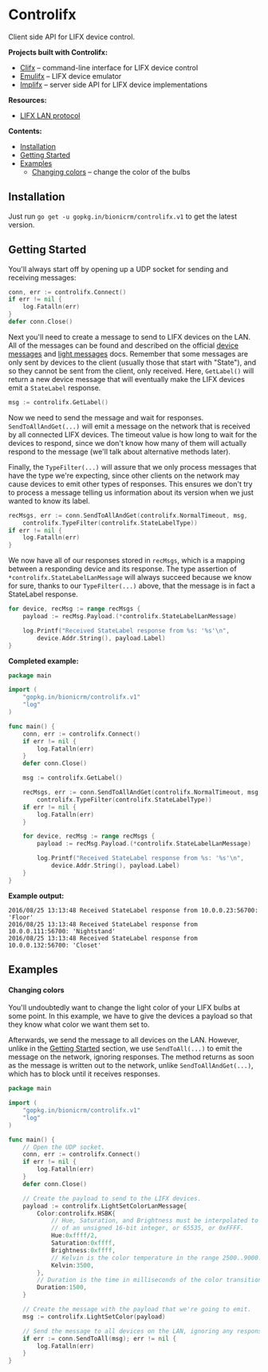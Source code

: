 # Controlifx
Client side API for LIFX device control.

**Projects built with Controlifx:**
- [Clifx](https://github.com/golifx/clifx) &ndash; command-line interface for LIFX device control
- [Emulifx](https://github.com/golifx/emulifx) &ndash; LIFX device emulator
- [Implifx](https://github.com/golifx/implifx) &ndash; server side API for LIFX device implementations

**Resources:**
- [LIFX LAN protocol](https://lan.developer.lifx.com/)

**Contents:**
- [Installation](#installation)
- [Getting Started](#getting-started)
- [Examples](#examples)
  - [Changing colors](#changing-colors) &ndash; change the color of the bulbs

## Installation
Just run `go get -u gopkg.in/bionicrm/controlifx.v1` to get the latest version.

## Getting Started
You'll always start off by opening up a UDP socket for sending and receiving messages:

```go
conn, err := controlifx.Connect()
if err != nil {
    log.Fatalln(err)
}
defer conn.Close()
```

Next you'll need to create a message to send to LIFX devices on the LAN. All of the messages can be found and described on the official [device messages](https://lan.developer.lifx.com/docs/device-messages) and [light messages](https://lan.developer.lifx.com/docs/light-messages) docs. Remember that some messages are only sent by devices to the client (usually those that start with "State"), and so they cannot be sent from the client, only received. Here, `GetLabel()` will return a new device message that will eventually make the LIFX devices emit a `StateLabel` response.

```go
msg := controlifx.GetLabel()
```
Now we need to send the message and wait for responses. `SendToAllAndGet(...)` will emit a message on the network that is received by all connected LIFX devices. The timeout value is how long to wait for the devices to respond, since we don't know how many of them will actually respond to the message (we'll talk about alternative methods later). 

Finally, the `TypeFilter(...)` will assure that we only process messages that have the type we're expecting, since other clients on the network may cause devices to emit other types of responses. This ensures we don't try to process a message telling us information about its version when we just wanted to know its label.

```go
recMsgs, err := conn.SendToAllAndGet(controlifx.NormalTimeout, msg,
	controlifx.TypeFilter(controlifx.StateLabelType))
if err != nil {
	log.Fatalln(err)
}
```

We now have all of our responses stored in `recMsgs`, which is a mapping between a responding device and its response. The type assertion of `*controlifx.StateLabelLanMessage` will always succeed because we know for sure, thanks to our `TypeFilter(...)` above, that the message is in fact a StateLabel response.

```go
for device, recMsg := range recMsgs {
	payload := recMsg.Payload.(*controlifx.StateLabelLanMessage)

	log.Printf("Received StateLabel response from %s: '%s'\n",
		device.Addr.String(), payload.Label)
}
```

**Completed example:**
```go
package main

import (
	"gopkg.in/bionicrm/controlifx.v1"
	"log"
)

func main() {
	conn, err := controlifx.Connect()
	if err != nil {
		log.Fatalln(err)
	}
	defer conn.Close()

	msg := controlifx.GetLabel()

	recMsgs, err := conn.SendToAllAndGet(controlifx.NormalTimeout, msg,
		controlifx.TypeFilter(controlifx.StateLabelType))
	if err != nil {
		log.Fatalln(err)
	}

	for device, recMsg := range recMsgs {
		payload := recMsg.Payload.(*controlifx.StateLabelLanMessage)

		log.Printf("Received StateLabel response from %s: '%s'\n",
			device.Addr.String(), payload.Label)
	}
}
```

**Example output:**
```
2016/08/25 13:13:48 Received StateLabel response from 10.0.0.23:56700: 'Floor'
2016/08/25 13:13:48 Received StateLabel response from 10.0.0.111:56700: 'Nightstand'
2016/08/25 13:13:48 Received StateLabel response from 10.0.0.132:56700: 'Closet'
```

## Examples
#### Changing colors
You'll undoubtedly want to change the light color of your LIFX bulbs at some point. In this example, we have to give the devices a payload so that they know what color we want them set to.

Afterwards, we send the message to all devices on the LAN. However, unlike in the [Getting Started](#getting-started) section, we use `SendToAll(...)` to emit the message on the network, ignoring responses. The method returns as soon as the message is written out to the network, unlike `SendToAllAndGet(...)`, which has to block until it receives responses. 

```go
package main

import (
	"gopkg.in/bionicrm/controlifx.v1"
	"log"
)

func main() {
	// Open the UDP socket.
	conn, err := controlifx.Connect()
	if err != nil {
		log.Fatalln(err)
	}
	defer conn.Close()

	// Create the payload to send to the LIFX devices.
	payload := controlifx.LightSetColorLanMessage{
		Color:controlifx.HSBK{
			// Hue, Saturation, and Brightness must be interpolated to the range
			// of an unsigned 16-bit integer, or 65535, or 0xFFFF.
			Hue:0xffff/2,
			Saturation:0xffff,
			Brightness:0xffff,
			// Kelvin is the color temperature in the range 2500..9000.
			Kelvin:3500,
		},
		// Duration is the time in milliseconds of the color transition.
		Duration:1500,
	}

	// Create the message with the payload that we're going to emit.
	msg := controlifx.LightSetColor(payload)

	// Send the message to all devices on the LAN, ignoring any responses.
	if err := conn.SendToAll(msg); err != nil {
		log.Fatalln(err)
	}
}
```
